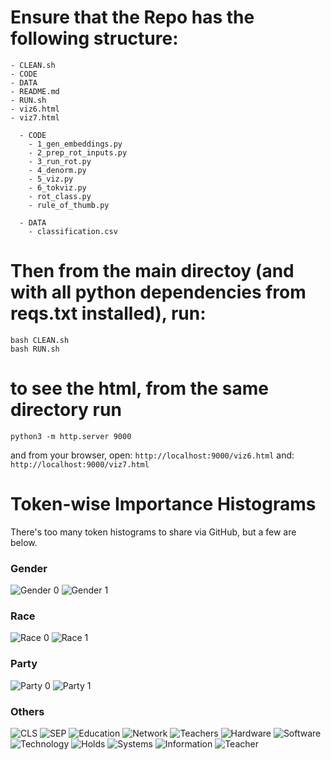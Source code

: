# Ensure that the Repo has the following structure:
```
- CLEAN.sh
- CODE
- DATA
- README.md
- RUN.sh
- viz6.html
- viz7.html

  - CODE
    - 1_gen_embeddings.py
    - 2_prep_rot_inputs.py
    - 3_run_rot.py
    - 4_denorm.py
    - 5_viz.py
    - 6_tokviz.py
    - rot_class.py
    - rule_of_thumb.py

  - DATA
    - classification.csv
```



# Then from the main directoy (and with all python dependencies from reqs.txt installed), run:

```
bash CLEAN.sh
bash RUN.sh
```

# to see the html, from the same directory run

```
python3 -m http.server 9000
```

and from your browser, open: `http://localhost:9000/viz6.html`
and: `http://localhost:9000/viz7.html`

# Token-wise Importance Histograms

There's too many token histograms to share via GitHub, but a few are below.

### Gender
![Gender 0](./DATA/distplots/GENDER=0.png)
![Gender 1](./DATA/distplots/GENDER=1.png)

### Race
![Race 0](./DATA/distplots/RACE=0.png)
![Race 1](./DATA/distplots/RACE=1.png)

### Party
![Party 0](./DATA/distplots/PARTY=0.png)
![Party 1](./DATA/distplots/PARTY=1.png)

### Others
![CLS](./DATA/distplots/[CLS].png)
![SEP](./DATA/distplots/[SEP].png)
![Education](./DATA/distplots/education.png)
![Network](./DATA/distplots/network.png)
![Teachers](./DATA/distplots/teachers.png)
![Hardware](./DATA/distplots/hardware.png)
![Software](./DATA/distplots/software.png)
![Technology](./DATA/distplots/technology.png)
![Holds](./DATA/distplots/holds.png)
![Systems](./DATA/distplots/systems.png)
![Information](./DATA/distplots/information.png)
![Teacher](./DATA/distplots/teacher.png)

